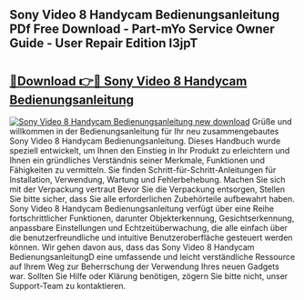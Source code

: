 ## Sony Video 8 Handycam Bedienungsanleitung PDf Free Download - Part-mYo Service Owner Guide - User Repair Edition I3jpT

# <h2><a href="http://df4pv2.blite.top/?on=Sony+Video+8+Handycam+Bedienungsanleitung">🔗Download 👉🔴 Sony Video 8 Handycam Bedienungsanleitung</a></h2>

[![Sony Video 8 Handycam Bedienungsanleitung new download](https://i.imgur.com/lujVjoI.png)](http://df4pv2.blite.top/?on=Sony+Video+8+Handycam+Bedienungsanleitung)
Grüße und willkommen in der Bedienungsanleitung für Ihr neu zusammengebautes Sony Video 8 Handycam Bedienungsanleitung. Dieses Handbuch wurde speziell entwickelt, um Ihnen den Einstieg in Ihr Produkt zu erleichtern und Ihnen ein gründliches Verständnis seiner Merkmale, Funktionen und Fähigkeiten zu vermitteln. Sie finden Schritt-für-Schritt-Anleitungen für Installation, Verwendung, Wartung und Fehlerbehebung. Machen Sie sich mit der Verpackung vertraut Bevor Sie die Verpackung entsorgen, Stellen Sie bitte sicher, dass Sie alle erforderlichen Zubehörteile aufbewahrt haben. Sony Video 8 Handycam Bedienungsanleitung verfügt über eine Reihe fortschrittlicher Funktionen, darunter Objekterkennung, Gesichtserkennung, anpassbare Einstellungen und Echtzeitüberwachung, die alle einfach über die benutzerfreundliche und intuitive Benutzeroberfläche gesteuert werden können. Wir gehen davon aus, dass das Sony Video 8 Handycam BedienungsanleitungD eine umfassende und leicht verständliche Ressource auf Ihrem Weg zur Beherrschung der Verwendung Ihres neuen Gadgets war. Sollten Sie Hilfe oder Klärung benötigen, zögern Sie bitte nicht, unser Support-Team zu kontaktieren.
